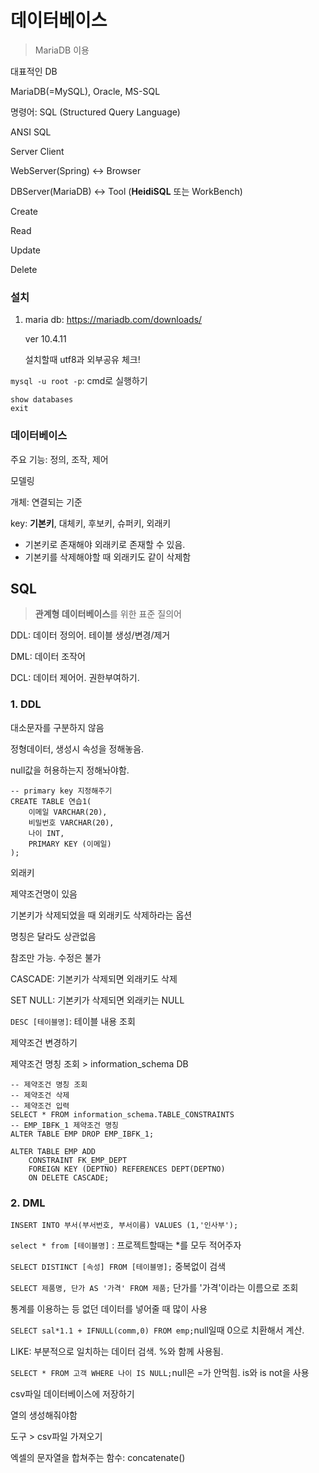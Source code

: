 # 데이터베이스

> MariaDB 이용

대표적인 DB

MariaDB(=MySQL), Oracle, MS-SQL

명령어: SQL (Structured Query Language)

 ANSI SQL

Server Client

WebServer(Spring) <-> Browser

DBServer(MariaDB) <-> Tool (**HeidiSQL** 또는 WorkBench)

Create

Read

Update

Delete

### 설치

1. maria db: https://mariadb.com/downloads/

   ver 10.4.11

   설치할때 utf8과 외부공유 체크!

`mysql -u root -p`: cmd로 실행하기

```
show databases
exit
```

### 데이터베이스

주요 기능: 정의, 조작, 제어

모델링

개체: 연결되는 기준

key: **기본키**, 대체키, 후보키, 슈퍼키, 외래키

- 기본키로 존재해야 외래키로 존재할 수 있음.
- 기본키를 삭제해야할 때 외래키도 같이 삭제함

## SQL

> **관계형 데이터베이스**를 위한 표준 질의어

DDL: 데이터 정의어. 테이블 생성/변경/제거

DML: 데이터 조작어

DCL: 데이터 제어어. 권한부여하기.

### 1. DDL

대소문자를 구분하지 않음

정형데이터, 생성시 속성을 정해놓음.

null값을 허용하는지 정해놔야함.

```
-- primary key 지정해주기
CREATE TABLE 연습1(
	이메일 VARCHAR(20),
	비밀번호 VARCHAR(20),
	나이 INT,
	PRIMARY KEY (이메일)
);
```

외래키

제약조건명이 있음

기본키가 삭제되었을 때 외래키도 삭제하라는 옵션

명칭은 달라도 상관없음

참조만 가능. 수정은 불가

CASCADE: 기본키가 삭제되면 외래키도 삭제

SET NULL: 기본키가 삭제되면 외래키는 NULL

`DESC [테이블명]`: 테이블 내용 조회

제약조건 변경하기

제약조건 명칭 조회 > information_schema DB

```
-- 제약조건 명칭 조회
-- 제약조건 삭제
-- 제약조건 입력
SELECT * FROM information_schema.TABLE_CONSTRAINTS
-- EMP_IBFK_1 제약조건 명칭
ALTER TABLE EMP DROP EMP_IBFK_1;

ALTER TABLE EMP ADD
	CONSTRAINT FK_EMP_DEPT
	FOREIGN KEY (DEPTNO) REFERENCES DEPT(DEPTNO)
	ON DELETE CASCADE;
```

### 2. DML

```
INSERT INTO 부서(부서번호, 부서이름) VALUES (1,'인사부');
```

`select * from [테이블명]` : 프로젝트할때는 *를 모두 적어주자

`SELECT DISTINCT [속성] FROM [테이블명];` 중복없이 검색

`SELECT 제품명, 단가 AS '가격' FROM 제품;` 단가를 '가격'이라는 이름으로 조회

 통계를 이용하는 등 없던 데이터를 넣어줄 때 많이 사용

`SELECT sal*1.1 + IFNULL(comm,0) FROM emp;`null일때 0으로 치환해서 계산.

LIKE: 부분적으로 일치하는 데이터 검색. %와 함께 사용됨.

`SELECT * FROM 고객 WHERE 나이 IS NULL;`null은 =가 안먹힘. is와 is not을 사용

csv파일 데이터베이스에 저장하기

열의 생성해줘야함

도구 > csv파일 가져오기

엑셀의 문자열을 합쳐주는 함수: concatenate()